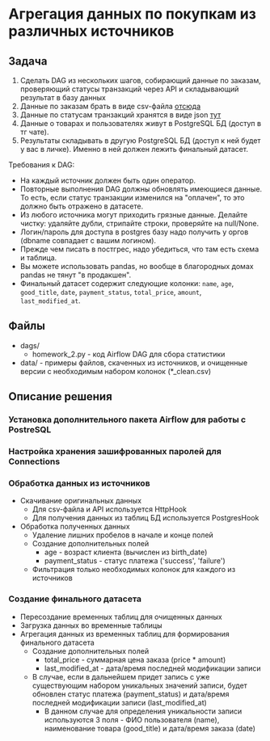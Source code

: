 # Агрегация данных по покупкам из различных источников

## Задача
1. Сделать DAG из нескольких шагов, собирающий данные по заказам, проверяющий
   статусы транзакций через API и складывающий результат в базу данных
2. Данные по заказам брать в виде csv-файла [отсюда](https://airflow101.python-jitsu.club/orders.csv)
3. Данные по статусам транзакций хранятся в виде json [тут](https://api.jsonbin.io/b/5ed7391379382f568bd22822)
4. Данные о товарах и пользователях живут в PostgreSQL БД (доступ в тг чате).
5. Результаты складывать в другую PostgreSQL БД (доступ к ней будет у вас в
   личке). Именно в ней должен лежить финальный датасет.

Требования к DAG:

- На каждый источник должен быть один оператор.
- Повторные выполнения DAG должны обновлять имеющиеся данные. То есть,
  если статус транзакции изменился на "оплачен", то это должно быть
  отражено в датасете.
- Из любого источника могут приходить грязные данные. Делайте чистку:
  удаляйте дубли, стрипайте строки, проверяйте на null/None.
- Логин/пароль для доступа в postgres базу надо получить у оргов
  (dbname совпадает с вашим логином).
- Прежде чем писать в постгрес, надо убедиться, что там есть схема
  и таблица.
- Вы можете использовать pandas, но вообще в благородных домах
  pandas не тянут "в продакшен".
- Финальный датасет содержит следующие колонки: `name`, `age`,
  `good_title`, `date`, `payment_status`, `total_price`, `amount`, `last_modified_at`.

## Файлы
- dags/
  - homework_2.py - код Airflow DAG для сбора статистики
- data/ - примеры файлов, скаченных из источников, и очищенные версии с необходимым набором колонок (*_clean.csv)

## Описание решения
### Установка дополнительного пакета Airflow для работы с PostreSQL
### Настройка хранения зашифрованных паролей для Connections
### Обработка данных из источников
- Скачивание оригинальных данных
  - Для csv-файла и API используется HttpHook
  - Для получения данных из таблиц БД используется PostgresHook
- Обработка полученных данных
  - Удаление лишних пробелов в начале и конце полей
  - Создание дополнительных полей
    - age - возраст клиента (вычислен из birth_date)
    - payment_status - статус платежа ('success', 'failure')
  - Фильтрация только необходимых колонок для каждого из источников
### Создание финального датасета
- Пересоздание временных таблиц для очищенных данных
- Загрузка данных во временные таблицы
- Агрегация данных из временных таблиц для формирования финального датасета
  - Создание дополнительных полей
    - total_price - суммарная цена заказа (price * amount)
    - last_modified_at - дата/время последней модификации записи
  - В случае, если в дальнейшем придет запись с уже существующим набором уникальных значений записи, будет обновлен статус платежа (payment_status) и дата/время последней модификации записи (last_modified_at)
    - В данном случае для определения уникальности записи используются 3 поля - ФИО пользователя (name), наименование товара (good_title) и дата/время заказа (date)

